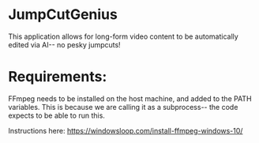 # JumpCutGenius
This application allows for long-form video content to be automatically edited via AI-- no pesky jumpcuts!

# Requirements:

FFmpeg needs to be installed on the host machine, and added to the PATH variables.
This is because we are calling it as a subprocess-- the code expects to be able to run this.

Instructions here: https://windowsloop.com/install-ffmpeg-windows-10/
